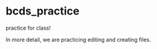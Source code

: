 # bcds_practice
practice for class!

In more detail, we are practicing editing and creating files. 
